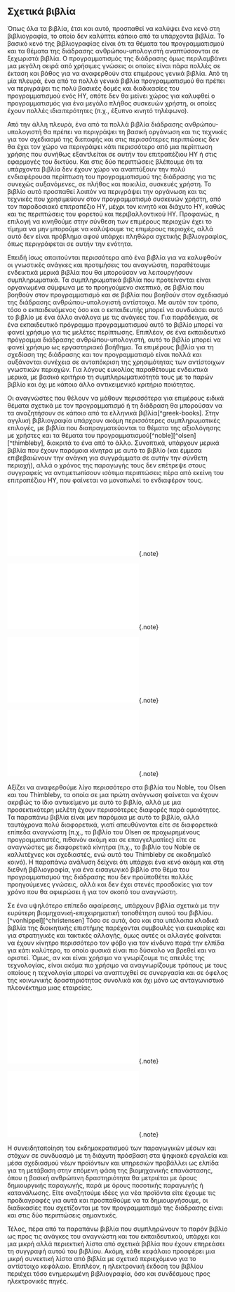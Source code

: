 ## Σχετικά βιβλία

Όπως όλα τα βιβλία, έτσι και αυτό, προσπαθεί να καλύψει ένα κενό στη βιβλιογραφία, το οποίο δεν καλύπτει κάποιο από τα υπάρχοντα βιβλία. Το βασικό κενό της βιβλιογραφίας είναι ότι τα θέματα του προγραμματισμού και τα θέματα της διάδρασης ανθρώπου-υπολογιστή αναπτύσσονται σε ξεχωριστά βιβλία. Ο προγραμματισμός της διάδρασης όμως περιλαμβάνει μια μεγάλη σειρά από χρήσιμες γνώσεις οι οποίες είναι πάρα πολλές σε έκταση και βάθος για να αναφερθούν στα επιμέρους γενικά βιβλία. Από τη μία πλευρά, ένα από τα πολλά γενικά βιβλία προγραμματισμού θα πρέπει να περιγράψει τις πολύ βασικές δομές και διαδικασίες του προγραμματισμού ενός ΗΥ, οπότε δεν θα μείνει χώρος για καλυφθεί ο προγραμματισμός για ένα μεγάλο πλήθος συσκευών χρήστη, οι οποίες έχουν πολλές ιδιαιτερότητες (π.χ., έξυπνο κινητό τηλέφωνο). 

Από την άλλη πλευρά, ένα από τα πολλά βιβλία διάδρασης ανθρώπου-υπολογιστή θα πρέπει να περιγράψει τη βασική οργάνωση και τις τεχνικές για τον σχεδιασμό της διεπαφής και στις περισσότερες περιπτώσεις δεν θα έχει τον χώρο να περιγράψει κάτι περισσότερο από μια περίπτωση χρήσης που συνήθως εξαντλείται σε αυτήν του επιτραπέζιου ΗΥ ή στις εφαρμογές του δικτύου. Και στις δύο περιπτώσεις βλέπουμε ότι τα υπάρχοντα βιβλία δεν έχουν χώρο να αναπτύξουν την πολύ ενδιαφέρουσα περίπτωση του προγραμματισμού της διάδρασης για τις συνεχώς αυξανόμενες, σε πλήθος και ποικιλία, συσκευές χρήστη. Το βιβλίο αυτό προσπαθεί λοιπόν να περιγράψει την οργάνωση και τις τεχνικές που χρησιμεύουν στον προγραμματισμό συσκευών χρήστη, από τον παραδοσιακό επιτραπέζιο ΗΥ, μέχρι τον κινητό και διάχυτο ΗΥ, καθώς και τις περιπτώσεις του φορετού και περιβαλλοντικού ΗΥ. Προφανώς, η επιλογή να κινηθούμε στην σύνθεση των επιμέρους περιοχών έχει το τίμημα να μην μπορούμε να καλύψουμε τις επιμέρους περιοχές, αλλά αυτό δεν είναι πρόβλημα αφού υπάρχει πληθώρα σχετικής βιβλιογραφίας, όπως περιγράφεται σε αυτήν την ενότητα.

Επειδή ίσως απαιτούνται περισσότερα από ένα βιβλία για να καλυφθούν οι γνωστικές ανάγκες και προτιμήσεις του αναγνώστη, παραθέτουμε ενδεικτικά μερικά βιβλία που θα μπορούσαν να λειτουργήσουν συμπληρωματικά. Τα συμπληρωματικά βιβλία που προτείνονται είναι οργανωμένα σύμφωνα με το προηγούμενο σκεπτικό, σε βιβλία που βοηθούν στον προγραμματισμό και σε βιβλία που βοηθούν στον σχεδιασμό της διάδρασης ανθρώπου-υπολογιστή αντίστοιχα. Με αυτόν τον τρόπο, τόσο ο εκπαιδευόμενος όσο και ο εκπαιδευτής μπορεί να συνδυάσει αυτό το βιβλίο με ένα άλλο ανάλογα με τις ανάγκες του. Για παράδειγμα, σε ένα εκπαιδευτικό πρόγραμμα προγραμματισμού αυτό το βιβλίο μπορεί να φανεί χρήσιμο για τις μελέτες περίπτωσης. Επιπλέον, σε ένα εκπαιδευτικό πρόγραμμα διάδρασης ανθρώπου-υπολογιστή, αυτό το βιβλίο μπορεί να φανεί χρήσιμο ως εργαστηριακό βοήθημα. Τα επιμέρους βιβλία για τη σχεδίαση της διάδρασης και τον προγραμματισμό είναι πολλά και αυξάνονται συνέχεια σε ανταπόκριση της χρησιμότητας των αντίστοιχων γνωστικών περιοχών. Για λόγους ευκολίας παραθέτουμε ενδεικτικά μερικά, με βασικό κριτήριο τη συμπληρωματικότητά τους με το παρών βιβλίο και όχι με κάποιο άλλο αντικειμενικό κριτήριο ποιότητας.

Οι αναγνώστες που θέλουν να μάθουν περισσότερα για επιμέρους ειδικά θέματα σχετικά με τον προγραμματισμό ή τη διάδραση θα μπορούσαν να τα αναζητήσουν σε κάποιο από τα ελληνικά βιβλία[^greek-books]. Στην αγγλική βιβλιογραφία υπάρχουν ακόμη περισσότερες συμπληρωματικές επιλογές, με βιβλία που διαπραγματεύονται τα θέματα της αξιολόγησης με χρήστες και τα θέματα του προγραμματισμού[^noble][^olsen][^thimbleby], διακριτά το ένα από το άλλο. Συνοπτικά, υπάρχουν μερικά βιβλία που έχουν παρόμοια κίνητρα με αυτό το βιβλίο (και έμμεσα επιβεβαιώνουν την ανάγκη για συγγράμματα σε αυτήν την σύνθετη περιοχή), αλλά ο χρόνος της παραγωγής τους δεν επέτρεψε στους συγγραφείς να αντιμετωπίσουν ισότιμα περιπτώσεις πέρα από εκείνη του επιτραπέζιου ΗΥ, που φαίνεται να μονοπωλεί το ενδιαφέρον τους.

![](greek-books.md){.note}

![](noble.md){.note}

![](olsen.md){.note}

![](thimbleby.md){.note}

Αξίζει να αναφερθούμε λίγο περισσότερο στα βιβλία του Νoble, του Olsen και του Thimbleby, τα οποία σε μια πρώτη ανάγνωση φαίνεται να έχουν ακριβώς το ίδιο αντικείμενο με αυτό το βιβλίο, αλλά με μια προσεκτικότερη μελέτη έχουν περισσότερες διαφορές παρά ομοιότητες. Τα παραπάνω βιβλία είναι μεν παρόμοια με αυτό το βιβλίο, αλλά ταυτόχρονα πολύ διαφορετικά, γιατί απευθύνονται είτε σε διαφορετικά επίπεδα αναγνώστη (π.χ., το βιβλίο του Olsen σε προχωρημένους προγραμματιστές, πιθανόν ακόμη και σε επαγγελματίες) είτε σε αναγνώστες με διαφορετικά κίνητρα (π.χ., το βιβλίο του Noble σε καλλιτέχνες και σχεδιαστές, ενώ αυτό του Thimbleby σε ακαδημαϊκό κοινό). Η παραπάνω ανάλυση δείχνει ότι υπάρχει ένα κενό ακόμη και στη διεθνή βιβλιογραφία, για ένα εισαγωγικό βιβλίο στο θέμα του προγραμματισμού της διάδρασης που δεν προϋποθέτει πολλές προηγούμενες γνώσεις, αλλά και δεν έχει στενές προσδοκίες για τον χρόνο που θα αφιερώσει ή για τον σκοπό του αναγνώστη.

Σε ένα υψηλότερο επίπεδο αφαίρεσης, υπάρχουν βιβλία σχετικά με την ευρύτερη βιομηχανική-επιχειρηματική τοποθέτηση αυτού του βιβλίου.[^vonhippel][^christensen] Τόσο σε αυτά, όσο και στα υπόλοιπα κλαδικά βιβλία της διοικητικής επιστήμης παρέχονται συμβουλές για ευκαιρίες και για στρατηγικές και τακτικές αλλαγής, όμως αυτές οι αλλαγές φαίνεται να έχουν κίνητρο περισσότερο τον φόβο για τον κίνδυνο παρά την ελπίδα για κάτι καλύτερο, το οποίο φυσικά είναι πιο δύσκολο να βρεθεί και να οριστεί. Όμως, αν και είναι χρήσιμο να γνωρίζουμε τις απειλές της τεχνολογίας, είναι ακόμα πιο χρήσιμο να αναγνωρίζουμε τρόπους με τους οποίους η τεχνολογία μπορεί να αναπτυχθεί σε συνεργασία και σε όφελος της κοινωνικής δραστηριότητας συνολικά και όχι μόνο ως ανταγωνιστικό πλεονέκτημα μιας εταιρείας.

![](vonhippel.md){.note}

![](christensen.md){.note}

Η συνειδητοποίηση του εκδημοκρατισμού των παραγωγικών μέσων και στόχων σε συνδυασμό με τη διάχυτη πρόσβαση στα ψηφιακά εργαλεία και μέσα σχεδιασμού νέων προϊόντων και υπηρεσιών προβάλλει ως ελπίδα για τη μετάβαση στην επόμενη φάση της βιομηχανικής επανάστασης, όπου η βασική ανθρώπινη δραστηριότητα θα μετριέται με όρους δημιουργικής παραγωγής, παρά με όρους ποσοτικής παραγωγής ή κατανάλωσης. Είτε αναζητούμε ιδέες για νέα προϊόντα είτε έχουμε τις προδιαγραφές για αυτά και προσπαθούμε να τα δημιουργήσουμε, οι διαδικασίες που σχετίζονται με τον προγραμματισμό της διάδρασης είναι και στις δύο περιπτώσεις σημαντικές.

Τέλος, πέρα από τα παραπάνω βιβλία που συμπληρώνουν το παρόν βιβλίο ως προς τις ανάγκες του αναγνώστη και του εκπαιδευτικού, υπάρχει και μια μικρή αλλά περιεκτική λίστα από σχετικά βιβλία που έχουν επηρεάσει τη συγγραφή αυτού του βιβλίου. Ακόμη, κάθε κεφάλαιο προσφέρει μια μικρή συνεκτική λίστα από βιβλία με σχετικό περιεχόμενο για το αντίστοιχο κεφάλαιο. Επιπλέον, η ηλεκτρονική έκδοση του βιβλίου περιέχει τόσο ενημερωμένη βιβλιογραφία, όσο και συνδέσμους προς ηλεκτρονικές πηγές.
